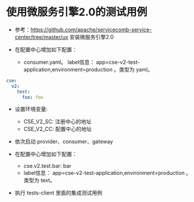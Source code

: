 # 使用微服务引擎2.0的测试用例

* 参考：https://github.com/apache/servicecomb-service-center/tree/master/ux 安装微服务引擎2.0

* 在配置中心增加如下配置：
  * consumer.yaml。 label信息： app=cse-v2-test-application,environment=production 。类型为 yaml。 

```yaml
cse:
  v2:
    test:
      foo: foo
```
      
* 设置环境变量:
  * CSE_V2_SC: 注册中心的地址
  * CSE_V2_CC: 配置中心的地址

* 依次启动 provider、consumer、gateway

* 在配置中心增加如下配置：
  * cse.v2.test.bar: bar
  * label信息： app=cse-v2-test-application,environment=production 。类型为 text。 
  
* 执行 tests-client 里面的集成测试用例  
